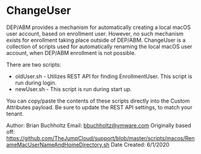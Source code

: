 # ChangeUser
<!-- Summary Start -->
DEP/ABM provides a mechanism for automatically creating a local macOS user account, based on enrollment user. However, no such mechanism exists for enrollment taking place outside of DEP/ABM. ChangeUser is a collection of scripts used for automatically renaming the local macOS user account, when DEP/ABM enrollment is not possible.

There are two scripts:

* oldUser.sh - Utilizes REST API for finding EnrollmentUser. This script is run during login.
* newUser.sh - This script is run during start up.

You can copy/paste the contents of these scripts directly into the Custom Attributes payload. Be sure to update the REST API settings, to match your tenant.

Author: Brian Buchholtz
Email: bbuchholtz@vmware.com
Originally based off: https://github.com/TheJumpCloud/support/blob/master/scripts/macos/RenameMacUserNameAndHomeDirectory.sh
Date Created: 6/1/2020
<!-- Summary End -->
